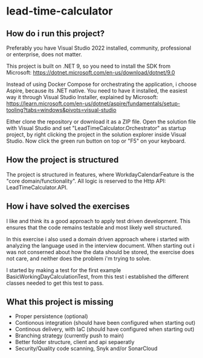 # lead-time-calculator

## How do i run this project?

Preferably you have Visual Studio 2022 installed, community, professional or enterprise, does not matter.

This project is built on .NET 9, so you need to install the SDK from Microsoft:
https://dotnet.microsoft.com/en-us/download/dotnet/9.0

Instead of using Docker Compose for orchestrating the application, i choose Aspire, because its .NET native.
You need to have it installed, the easiest way it through Visual Studio Installer, explained by Microsoft:
https://learn.microsoft.com/en-us/dotnet/aspire/fundamentals/setup-tooling?tabs=windows&pivots=visual-studio

Either clone the repository or download it as a ZIP file. Open the solution file with Visual Studio and set
"LeadTimeCalculator.Orchestrator" as startup project, by right clicking the project in the solution explorer inside Visual Studio. Now click the green run button on top or "F5" on your keyboard.

## How the project is structured

The project is structured in features, where WorkdayCalendarFeature is the "core domain/functionality".
All logic is reserved to the Http API: LeadTimeCalculator.API.

## How i have solved the exercises

I like and think its a good approach to apply test driven development. This ensures that the code remains testable and most likely well structured.

In this exercise i also used a domain driven approach where i started with analyzing the language used in the interview document. When starting out i was not conserned about how the data should be stored, the exercise does not care, and neither does the problem i'm trying to solve.

I started by making a test for the first example BasicWorkingDayCalculationTest, from this test i established the different classes needed to get this test to pass.

## What this project is missing

- Proper persistence (optional)
- Contionous integration (should have been configured when starting out)
- Continous delivery, with IaC (should have configured when starting out)
- Branching strategy (currently push to main)
- Better folder structure, client and api sepaeratly
- Security/Quality code scanning, Snyk and/or SonarCloud
